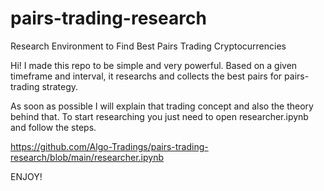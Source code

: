 # pairs-trading-research
 Research Environment to Find Best Pairs Trading Cryptocurrencies

Hi! 
I made this repo to be simple and very powerful.
Based on a given timeframe and interval, it researchs and collects the best pairs for pairs-trading strategy.

As soon as possible I will explain that trading concept and also the theory behind that.
To start researching you just need to open researcher.ipynb and follow the steps.

https://github.com/Algo-Tradings/pairs-trading-research/blob/main/researcher.ipynb

ENJOY!
